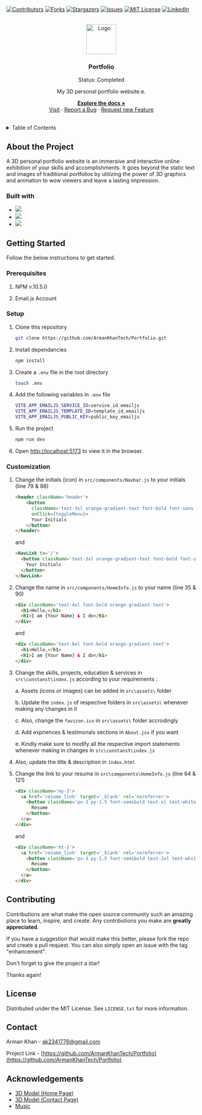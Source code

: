 [![Contributors][contributors-shield]][contributors-url]
[![Forks][forks-shield]][forks-url]
[![Stargazers][stars-shield]][stars-url]
[![Issues][issues-shield]][issues-url]
[![MIT License][license-shield]][license-url]
[![LinkedIn][linkedin-shield]][linkedin-url]

<br />
<div align="center">
  <a href="https://github.com/ArmanKhanTech/Portfolio/">
    <img src="https://github.com/ArmanKhanTech/Portfolio/assets/92728787/cb0292e5-0832-4323-a856-55bee87e3e70" alt="Logo" width="80" height="80">
  </a>

  <h3 align="center">Portfolio</h3>
  <p align="center">Status: Completed</p>
  <p align="center">My 3D personal portfolio website.e.</p>

  <p align="center">
    <a href="https://github.com/ArmanKhanTech/Portfolio"><strong>Explore the docs »</strong></a>
    <br />
    <a href="https://armankhan.tech">Visit</a>
    ·
    <a href="https://github.com/ArmanKhanTech/Portfolio/issues">Report a Bug</a>
    ·
    <a href="https://github.com/ArmanKhanTech/Portfolio/issues">Request new Feature</a>
  </p>
</div>
<br />

<details>
  <summary>Table of Contents</summary>
  <ol>
    <li>
      <a href="#about-the-project">About the Project</a>
      <ul>
        <li><a href="#built-with">Built with</a></li>
      </ul>
    </li>
    <li>
      <a href="#getting-started">Getting Started</a>
      <ul>
        <li><a href="#prerequisites">Prerequisites</a></li>
        <li><a href="#installation">Setup</a></li>
        <li><a href="#customization">Customization</a></li>
      </ul>
    </li>
    <li><a href="#contributing">Contributing</a></li>
    <li><a href="#license">License</a></li>
    <li><a href="#contact">Contact</a></li>
    <li><a href="#contact">Acknowledgements</a></li>
  </ol>
</details>

## About the Project

A 3D personal portfolio website is an immersive and interactive online exhibition of your skills and accomplishments. It goes beyond the static text and images of traditional portfolios by utilizing the power of 3D graphics and animation to wow viewers and leave a lasting impression.

### Built with

<ul>
  <li>
    <img src="https://img.shields.io/badge/react-%2320232a.svg?style=for-the-badge&logo=react&logoColor=%2361DAFB" />
  </li>
  <li>
    <img src="https://img.shields.io/badge/threejs-black?style=for-the-badge&logo=three.js&logoColor=white" />
  </li>
  <li>
    <img src="https://img.shields.io/badge/tailwindcss-%2338B2AC.svg?style=for-the-badge&logo=tailwind-css&logoColor=white" />
  </li>
</ul>

## Getting Started

Follow the below instructions to get started.

### Prerequisites

<ol>
  <li>
    <p>NPM v.10.5.0</a>
  </li>
  <li>
    <p>Email.js Account</a>
  </li>
</ol>

### Setup

1. Clone this repository

   ```sh
   git clone https://github.com/ArmanKhanTech/Portfolio.git
   ```

2. Install dependancies

   ```sh
   npm install
   ```

3. Create a `.env` file in the root directory

   ```sh
   touch .env
   ```

4. Add the following variables in `.env` file

   ```sh
   VITE_APP_EMAILJS_SERVICE_ID=service_id_emailjs
   VITE_APP_EMAILJS_TEMPLATE_ID=template_id_emailjs
   VITE_APP_EMAILJS_PUBLIC_KEY=public_key_emailjs
   ```

5. Run the project

   ```sh
   npm run dev
   ```

6. Open [http://localhost:5173](http://localhost:5173) to view it in the browser.

### Customization

1. Change the initials (icon) in `src/components/Navbar.js` to your initials (line 79 & 88)

   ```HTML
   <header className='header'>
       <button
         className='text-3xl orange-gradient-text font-bold font-sans rounded-xl border px-2 py-2.5'
         onClick={toggleMenu}>
         Your Initials
       </button>
   </header>
   ```

   and

   ```HTML
   <NavLink to='/'>
     <button className='text-3xl orange-gradient-text font-bold font-sans rounded-xl border px-2 py-2.5'>
       Your Initials
     </button>
   </NavLink>
   ```

2. Change the name in `src/components/HomeInfo.js` to your name (line 35 & 90)

   ```HTML
   <div className='text-4xl font-bold orange-gradient-text'>
     <h1>Hello,</h1>
     <h1>I am {Your Name} & I do</h1>
   </div>
   ```

   and

   ```HTML
   <div className='text-6xl font-bold orange-gradient-text'>
     <h1>Hello,</h1>
     <h1>I am {Your Name} & I do</h1>
   </div>
   ```

3. Change the skills, projects, education & services in `src\constanst\index.js` according to your requirements :

   a. Assets (icons or images) can be added in `src\assets\` folder

   b. Update the `index.js` of respective folders in `src\assets\` whenever making any changes in it

   c. Also, change the `favicon.ico` in `src\assets\` folder accrodingly

   d. Add expriences & testimonals sections in `About.jsx` if you want

   e. Kindly make sure to modify all the respective import statements whenever making in changes in `src\constanst\index.js`

4. Also, update the title & description in `index.html`

5. Change the link to your resume in `src\components\HomeInfo.js` (line 64 & 121)
   ```HTML
   <div className='my-3'>
     <a href='resume_link' target='_blank' rel='noreferrer'>
       <button className='px-3 py-1.5 font-semibold text-xl text-white transition duration-500 ease-in-out transform bg-gradient-to-r from-orange-400 to-red-600 rounded-md hover:scale-110'>
         Resume
       </button>
     </a>
   </div>
   ```
   and
   ```HTML
   <div className='mt-5'>
     <a href='resume_link' target='_blank' rel='noreferrer'>
       <button className='px-3 py-1.5 font-semibold text-2xl text-white transition duration-500 ease-in-out transform bg-gradient-to-r from-orange-400 to-red-600 rounded-md hover:scale-110'>
         Resume
       </button>
     </a>
   </div>
   ```

## Contributing

Contributions are what make the open source community such an amazing place to learn, inspire, and create. Any contributions you make are **greatly appreciated**.

If you have a suggestion that would make this better, please fork the repo and create a pull request. You can also simply open an issue with the tag "enhancement".

Don't forget to give the project a star!

Thanks again!

## License

Distributed under the MIT License. See `LICENSE.txt` for more information.

## Contact

Arman Khan - ak2341776@gmail.com

Project Link - [https://github.com/ArmanKhanTech/Portfolio](https://github.com/ArmanKhanTech/Portfolio)

## Acknowledgements

<ul>
  <li>
    <a href="https://sketchfab.com/3d-models/alien-terrain-05-hdri-7ba0da88576d4f4592beaaa0e9e3ff2d">
      3D Model (Home Page)
    </a>
  </li>
  <li>
    <a href="https://sketchfab.com/3d-models/stylized-planet-789725db86f547fc9163b00f302c3e70">
      3D Model (Contact Page)
    </a>
  </li>
  <li>
    <a href="https://pixabay.com/sound-effects/the-last-piano-112677/">
      Music
    </a>
  </li>
</ul>

[contributors-shield]: https://img.shields.io/github/contributors/ArmanKhanTech/Portfolio.svg?style=for-the-badge
[contributors-url]: https://github.com/ArmanKhanTech/Portfolio/graphs/contributors
[forks-shield]: https://img.shields.io/github/forks/ArmanKhanTech/Portfolio.svg?style=for-the-badge
[forks-url]: https://github.com/ArmanKhanTech/Portfolio/network/members
[stars-shield]: https://img.shields.io/github/stars/ArmanKhanTech/Portfolio.svg?style=for-the-badge
[stars-url]: https://github.com/ArmanKhanTech/Portfolio/stargazers
[issues-shield]: https://img.shields.io/github/issues/ArmanKhanTech/Portfolio.svg?style=for-the-badge
[issues-url]: https://github.com/ArmanKhanTech/Portfolio/issues
[license-shield]: https://img.shields.io/github/license/ArmanKhanTech/Portfolio.svg?style=for-the-badge
[license-url]: https://github.com/ArmanKhanTech/Portfolio/blob/master/LICENSE.txt
[linkedin-shield]: https://img.shields.io/badge/-LinkedIn-black.svg?style=for-the-badge&logo=linkedin&colorB=555
[linkedin-url]: https://www.linkedin.com/in/arman-khan-25b624205/
